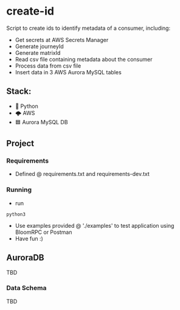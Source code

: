 # create-id
Script to create ids to identify metadata of a consumer, including:
* Get secrets at AWS Secrets Manager
* Generate journeyId
* Generate matrixId
* Read csv file containing metadata about the consumer 
* Process data from csv file
* Insert data in 3 AWS Aurora MySQL tables

## Stack:
* :snake: Python
* :cloud_with_lightning: AWS
* :blue_square: Aurora MySQL DB

## Project
### Requirements
* Defined @ requirements.txt and requirements-dev.txt

### Running
* run 
```
python3 
```
* Use examples provided @ './examples' to test application using BloomRPC or Postman
* Have fun :)  

## AuroraDB
TBD

### Data Schema
TBD
